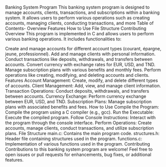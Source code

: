 Banking System Program
This banking system program is designed to manage accounts, clients, transactions, and subscriptions within a banking system. It allows users to perform various operations such as creating accounts, managing clients, conducting transactions, and more 
Table of Contents- Overview
Features
How to Use
File Structure
Contributing
Overview
This program is implemented in C and allows users to perform various banking operations. It includes functionalities to:

Create and manage accounts for different account types (courant, épargne, jeune, professionnel).
Add and manage clients with personal information.
Conduct transactions like deposits, withdrawals, and transfers between accounts.
Convert currency with exchange rates for EUR, USD, and TND.
Manage subscription plans with various benefits and monthly fees.
Perform operations like creating, modifying, and deleting accounts and clients.
Features
Account Management: Create, modify, and delete different types of accounts.
Client Management: Add, view, and manage client information.
Transaction Operations: Conduct deposits, withdrawals, and transfers between accounts.
Currency Exchange: Perform currency exchange between EUR, USD, and TND.
Subscription Plans: Manage subscription plans with associated benefits and fees.
How to Use
Compile the Program: Compile the program using a C compiler (e.g., gcc).
Run the Executable: Execute the compiled program.
Follow Console Instructions: Interact with the program through the console interface.
Perform Operations: Create accounts, manage clients, conduct transactions, and utilize subscription plans.
File Structure
main.c: Contains the main program code.
structures.h: Header file containing structures used in the program.
functions.c: Implementation of various functions used in the program.
Contributing
Contributions to this banking system program are welcome! Feel free to open issues or pull requests for enhancements, bug fixes, or additional features.
